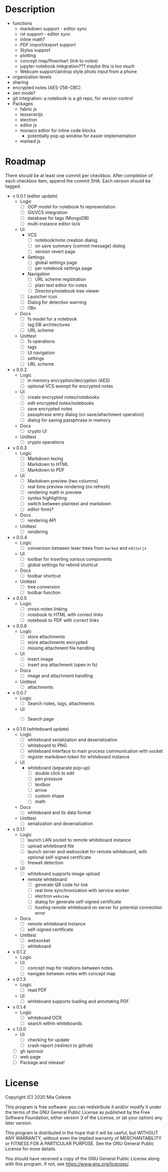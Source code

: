 # Description

- functions
	- markdown support - editor sync
	- rst support - editor sync
	- inline math?
	- PDF import/export support
	- Stylus support
	- plotting
	- concept map/flowchart (link to notes)
	- jupyter notebook integration??? maybe this is too much
	- Webcam support/airdrop style photo input from a phone
- organization levels
- sharing
- encrypted notes (AES-256-CBC)
- zen mode?
- git integration: a notebook is a git repo, for version control
- Packages
	- fabric js
	- tesseractjs
	- electron
	- editor js
	- monaco editor for inline code blocks
	    - potentially pop up window for easier implementation
	- marked js

# Roadmap

There should be at least one commit per checkbox. After completion of each checkbox item, append the commit SHA. Each version should be tagged.

- v 0.0.1 (editor update)
	- Logic
		- [ ] OOP model for notebook fs representation
		- [ ] Git/VCS integration
		- [ ] database for tags (MongoDB)
		- [ ] multi-instance editor lock
	- UI
		- VCS
			- [ ] notebook/note creation dialog
			- [ ] on save summary (commit message) dialog
			- [ ] version revert page
		- Settings
			- [ ] global settings page
			- [ ] per notebook settings page
		- Navigation
			- [ ] URL scheme registration 
			- [ ] plain text editor for notes
			- [ ] Directory/notebook tree viewer
		- [ ] Launcher icon
		- [ ] Dialog for detection warning
		- [ ] i18n
	- Docs
		- [ ] fs model for a notebook
		- [ ] tag DB architectures
		- [ ] URL scheme
	- Unittest 
		- [ ] fs operations
		- [ ] tags 
		- [ ] UI navigation
		- [ ] settings
		- [ ] URL scheme
- v 0.0.2
	- Logic 
		- [ ] in memory encryption/decryption (AES)
		- [ ] optional VCS exempt for encrypted notes
	- UI
		- [ ] create encrypted notes/notebooks
		- [ ] edit encrypted notes/notebooks
		- [ ] save encrypted notes
		- [ ] passphrase entry dialog (on save/attachment operation)
		- [ ] dialog for saving passphrase in memory
	- Docs
		- [ ] crypto UI
	- Unittest 
		- [ ] crypto operations
- v 0.0.3
	- Logic 
		- [ ] Markdown lexing
		- [ ] Markdown to HTML
		- [ ] Markdown to PDF
	- UI
		- [ ] Markdown preview (two columns)
		- [ ] real time preview rendering (no refresh)
		- [ ] rendering math in preview
		- [ ] syntax highlighting
		- [ ] switch between plaintext and markdown
		- [ ] editor fonts?
	- Docs
		- [ ] rendering API
	- Unittest
		- [ ] rendering
- v 0.0.4
	- Logic 
		- [ ] conversion between lexer trees from `marked` and `editorjs`
	- UI
		- [ ] toolbar for inserting various components
		- [ ] global settings for rebind shortcut
	- Docs
		- [ ] toolbar shortcut
	- Unittest
		- [ ] tree conversion
		- [ ] toolbar function
- v 0.0.5
	- Logic 
		- [ ] cross-notes linking
		- [ ] notebook to HTML with correct links
		- [ ] notebook to PDF with correct links
- v 0.0.6
	- Logic 
		- [ ] store attachments
		- [ ] store attachments encrypted
		- [ ] missing attachment file handling
	- UI
		- [ ] insert image
		- [ ] insert any attachment (open in fs)
	- Docs
		- [ ] image and attachment handling
	- Unittest
		- [ ] attachments
- v 0.0.7
	- Logic 
		- [ ] Search notes, tags, attachments
	- UI
		- [ ] Search page


- v 0.1.0 (whiteboard update)
	- Logic 
		- [ ] whiteboard serialization and deserialization
		- [ ] whiteboard to PNG 
		- [ ] whiteboard interface to main process communication with socket
		- [ ] register markdown token for whiteboard instance
	- UI
		- whiteboard (separate pop-up)
			- [ ] double click to edit
			- [ ] pen pressure
			- [ ] textbox
			- [ ] arrow
			- [ ] custom shape
			- [ ] math
	- Docs
		- [ ] whiteboard and its data format
	- Unittest
		- [ ] serialization and deserialization
- v 0.1.1
	- Logic 
		- [ ] launch LAN socket to remote whiteboard instance
		- [ ] upload whiteboard file
		- [ ] launch server and websocket for remote whiteboard, with optional self-signed certificate
		- [ ] firewall detection 
	- UI
		- [ ] whiteboard supports image upload
		- remote whiteboard
			- [ ] generate QR code for link
			- [ ] real time synchronization with service worker
			- [ ] electron `webview`
			- [ ] dialog for generate self-signed certificate 
			- [ ] hosting remote whiteboard on server for potential connection error
	- Docs
		- [ ] remote whiteboard instance
		- [ ] self-signed certificate
	- Unittest
		- [ ] websocket
		- [ ] whiteboard
- v 0.1.2
	- Logic 
	- UI
		- [ ] concept map for relations between notes
		- [ ] navigate between notes with concept map
- v 0.1.3
	- Logic
		- [ ] read PDF
	- UI
		- [ ] whiteboard supports loading and annotating PDF
- v 0.1.4
	- Logic 
		- [ ] whiteboard OCR
		- [ ] search within whiteboards
- v 1.0.0 
	- UI
		- [ ] checking for update
		- [ ] crash report (redirect to github)
	- [ ] gh sponsor
	- [ ] web page
	- [ ] Package and release!

# License

Copyright (C) 2020  Mia Celeste

This program is free software: you can redistribute it and/or modify
it under the terms of the GNU General Public License as published by
the Free Software Foundation, either version 3 of the License, or
(at your option) any later version.

This program is distributed in the hope that it will be useful,
but WITHOUT ANY WARRANTY; without even the implied warranty of
MERCHANTABILITY or FITNESS FOR A PARTICULAR PURPOSE.  See the
GNU General Public License for more details.

You should have received a copy of the GNU General Public License
along with this program.  If not, see <https://www.gnu.org/licenses/>.
